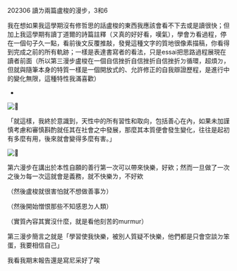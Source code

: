 202306
讀ㄌ兩篇盧梭的漫步，3和6

我在想如果我這學期沒有修哲思的話盧梭的東西我應該會看不下去或是讀很快；但加上我這學期有讀丁道爾的詩篇註釋（ㄡ真的好好看，嘆氣），學會ㄌ看過程，停在一個句子久一點，看前後文反覆推敲，發覺這種文字的質地很像素描稿，你看得到完成之前的所有軌跡；一樣是表達書寫者的看法，只是essai把思路過程展現在讀者前面（所以第三漫步盧梭在一個自信挫折自信挫折自信挫折ㄉ循環，超煩ㄉ，但就與隨筆本身的特質一樣是一個開放式的、允許修正的自我辯證歷程，是進行中的變化無限，這種特性我滿喜歡）

-

![🌵](https://static.xx.fbcdn.net/images/emoji.php/v9/tc6/1.5/16/1f335.png)

「就這樣，我終於意識到，天性中的所有習性和取向，包括善心在內，如果未加謹慎考慮和審慎斟酌就任其在社會之中發展，那麼其本質便會發生變化，往往是起初有多麼有用，後來就會變得多麼有害。」

![🌵](https://static.xx.fbcdn.net/images/emoji.php/v9/tc6/1.5/16/1f335.png)

第六漫步在講出於本性自願的善行第一次可以帶來快樂，好欸；然而一旦做了一次之後ㄉ每一次這就會是義務，就不快樂ㄌ，不好欸

（然後盧梭就很害怕就不想做善事ㄌ）

（然後開始憎恨那些不知感恩ㄉ人類）

（實質內容其實沒什麼，就是看他刻苦的murmur）

第三漫步簡言之就是「學習使我快樂，被別人質疑不快樂，他們都是只會空談ㄉ笨蛋，我要相信自己」

我看我期末報告還是寫尼采好了唉